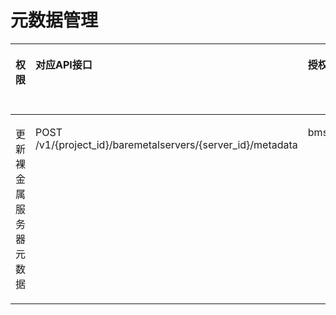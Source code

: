 # 元数据管理<a name="ZH-CN_TOPIC_0169929487"></a>

<a name="zh-cn_topic_0131701333_table12551443102710"></a>
<table><thead align="left"><tr id="zh-cn_topic_0131701333_row855210431271"><th class="cellrowborder" valign="top" width="17.82%" id="mcps1.1.6.1.1"><p id="zh-cn_topic_0131701333_p136221850172720"><a name="zh-cn_topic_0131701333_p136221850172720"></a><a name="zh-cn_topic_0131701333_p136221850172720"></a>权限</p>
</th>
<th class="cellrowborder" valign="top" width="25.09%" id="mcps1.1.6.1.2"><p id="zh-cn_topic_0131701333_p462215052711"><a name="zh-cn_topic_0131701333_p462215052711"></a><a name="zh-cn_topic_0131701333_p462215052711"></a>对应API接口</p>
</th>
<th class="cellrowborder" valign="top" width="22.27%" id="mcps1.1.6.1.3"><p id="zh-cn_topic_0131701333_p1262216502275"><a name="zh-cn_topic_0131701333_p1262216502275"></a><a name="zh-cn_topic_0131701333_p1262216502275"></a>授权项（Action）</p>
</th>
<th class="cellrowborder" valign="top" width="17.23%" id="mcps1.1.6.1.4"><p id="zh-cn_topic_0131701325_p106791650133218"><a name="zh-cn_topic_0131701325_p106791650133218"></a><a name="zh-cn_topic_0131701325_p106791650133218"></a>IAM项目（Project）</p>
</th>
<th class="cellrowborder" valign="top" width="17.59%" id="mcps1.1.6.1.5"><p id="p3351112364715"><a name="p3351112364715"></a><a name="p3351112364715"></a>企业项目（Enterprise Project）</p>
</th>
</tr>
</thead>
<tbody><tr id="zh-cn_topic_0131701333_row955219439276"><td class="cellrowborder" valign="top" width="17.82%" headers="mcps1.1.6.1.1 "><p id="zh-cn_topic_0131701333_p175116562276"><a name="zh-cn_topic_0131701333_p175116562276"></a><a name="zh-cn_topic_0131701333_p175116562276"></a>更新裸金属服务器元数据</p>
</td>
<td class="cellrowborder" valign="top" width="25.09%" headers="mcps1.1.6.1.2 "><p id="zh-cn_topic_0131701333_p1851115568271"><a name="zh-cn_topic_0131701333_p1851115568271"></a><a name="zh-cn_topic_0131701333_p1851115568271"></a>POST /v1/{project_id}/baremetalservers/{server_id}/metadata</p>
</td>
<td class="cellrowborder" valign="top" width="22.27%" headers="mcps1.1.6.1.3 "><p id="zh-cn_topic_0131701333_p151114566273"><a name="zh-cn_topic_0131701333_p151114566273"></a><a name="zh-cn_topic_0131701333_p151114566273"></a>bms:servers:updateMetadata</p>
</td>
<td class="cellrowborder" valign="top" width="17.23%" headers="mcps1.1.6.1.4 "><p id="p11378927115613"><a name="p11378927115613"></a><a name="p11378927115613"></a>√</p>
</td>
<td class="cellrowborder" valign="top" width="17.59%" headers="mcps1.1.6.1.5 "><p id="p133787278569"><a name="p133787278569"></a><a name="p133787278569"></a>√</p>
</td>
</tr>
</tbody>
</table>

